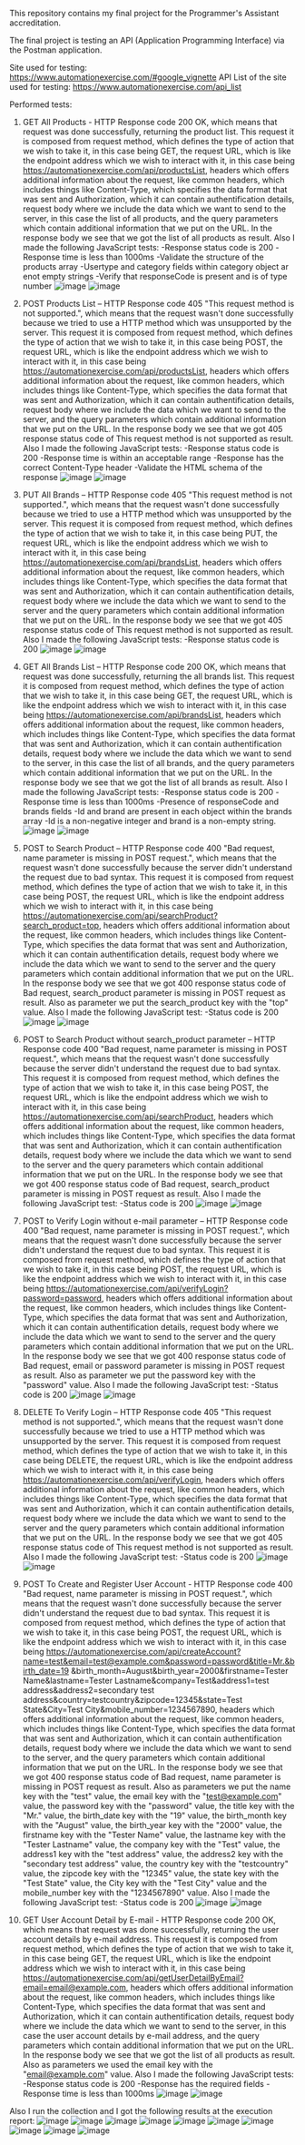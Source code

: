 This repository contains my final project for the Programmer's Assistant accreditation. 

The final project is testing an API (Application Programming Interface) via the Postman application.

Site used for testing: https://www.automationexercise.com/#google_vignette
API List of the site used for testing: https://www.automationexercise.com/api_list

Performed tests:

1. GET All Products - HTTP Response code 200 OK, which means that request was done successfully, returning the product list.
This request it is composed from request method, which defines the type of action that we wish to take it, in this case being GET, the request URL, which is like the endpoint address which we wish to interact with it, in this case being https://automationexercise.com/api/productsList, headers which offers additional information about the request, like common headers, which includes things like Content-Type, which specifies the data format that was sent and Authorization, which it can contain authentification details, request body where we include the data which we want to send to the server, in this case the list of all products, and the query parameters which contain additional information that we put on the URL. In the response body we see that we got the list of all products as result. Also I made the following JavaScript tests:
   -Response status code is 200
   -Response time is less than 1000ms
   -Validate the structure of the products array
   -Usertype and category fields within category object ar enot empty strings
   -Verify that responseCode is present and is of type number
   ![image](https://github.com/user-attachments/assets/4d62fd09-81d8-4569-857d-169ebb0b250a)
   ![image](https://github.com/user-attachments/assets/684f56f8-ba8b-4aff-b7b5-ceec5e3cfe09)

2. POST Products List – HTTP Response code 405 "This request method is not supported.", which means that the request wasn't done successfully because we tried to use a HTTP method which was unsupported by the server.
This request it is composed from request method, which defines the type of action that we wish to take it, in this case being POST, the request URL, which is like the endpoint address which we wish to interact with it, in this case being https://automationexercise.com/api/productsList, headers which offers additional information about the request, like common headers, which includes things like Content-Type, which specifies the data format that was sent and Authorization, which it can contain authentification details, request body where we include the data which we want to send to the server, and the query parameters which contain additional information that we put on the URL. In the response body we see that we got 405 response status code of This request method is not supported as result. Also I made the following JavaScript tests:
   -Response status code is 200
   -Response time is within an acceptable range
   -Response has the correct Content-Type header
   -Validate the HTML schema of the response
   ![image](https://github.com/user-attachments/assets/8f98b78c-0d06-4949-8219-6b3f4ded7e70)
   ![image](https://github.com/user-attachments/assets/02b7cfc4-0fe9-4a86-b52e-9d4e9f342338)
   
3. PUT All Brands – HTTP Response code 405 "This request method is not supported.", which means that the request wasn't done successfully because we tried to use a HTTP method which was unsupported by the server.
This request it is composed from request method, which defines the type of action that we wish to take it, in this case being PUT, the request URL, which is like the endpoint address which we wish to interact with it, in this case being https://automationexercise.com/api/brandsList, headers which offers additional information about the request, like common headers, which includes things like Content-Type, which specifies the data format that was sent and Authorization, which it can contain authentification details, request body where we include the data which we want to send to the server and the query parameters which contain additional information that we put on the URL. In the response body we see that we got 405 response status code of This request method is not supported as result. Also I made the following JavaScript tests:
   -Response status code is 200
   ![image](https://github.com/user-attachments/assets/434fb73a-4e05-4ed0-a388-b9972488ac0b)
   ![image](https://github.com/user-attachments/assets/d2cd0423-9e24-43c9-acfb-fca3436457f5)

4. GET All Brands List – HTTP Response code 200 OK, which means that request was done successfully, returning the all brands list.
This request it is composed from request method, which defines the type of action that we wish to take it, in this case being GET, the request URL, which is like the endpoint address which we wish to interact with it, in this case being https://automationexercise.com/api/brandsList, headers which offers additional information about the request, like common headers, which includes things like Content-Type, which specifies the data format that was sent and Authorization, which it can contain authentification details, request body where we include the data which we want to send to the server, in this case the list of all brands, and the query parameters which contain additional information that we put on the URL. In the response body we see that we got the list of all brands as result. Also I made the following JavaScript tests:
   -Response status code is 200
   -Response time is less than 1000ms
   -Presence of responseCode and brands fields
   -Id and brand are present in each object within the brands array
   -Id is a non-negative integer and brand is a non-empty string.
   ![image](https://github.com/user-attachments/assets/3cca2cf4-47ef-4721-98c7-954def8c139a)
   ![image](https://github.com/user-attachments/assets/32b358ed-a3af-4b98-9ec0-436d3c92d36e)
   
5. POST to Search Product – HTTP Response code 400 "Bad request, name parameter is missing in POST request.", which means that the request wasn't done successfully because the server didn't understand the request due to bad syntax.
This request it is composed from request method, which defines the type of action that we wish to take it, in this case being POST, the request URL, which is like the endpoint address which we wish to interact with it, in this case being https://automationexercise.com/api/searchProduct?search_product=top, headers which offers additional information about the request, like common headers, which includes things like Content-Type, which specifies the data format that was sent and Authorization, which it can contain authentification details, request body where we include the data which we want to send to the server and the query parameters which contain additional information that we put on the URL. In the response body we see that we got 400 response status code of Bad request, search_product parameter is missing in POST request as result. Also as parameter we put the search_product key with the "top" value. Also I made the following JavaScript test:
   -Status code is 200
   ![image](https://github.com/user-attachments/assets/c3c34ae7-5737-4382-b8f3-9eee3aae8ab0)
   ![image](https://github.com/user-attachments/assets/2c276a28-c615-432f-9e8a-2f5317941a2f)

6. POST to Search Product without search_product parameter – HTTP Response code 400 "Bad request, name parameter is missing in POST request.", which means that the request wasn't done successfully because the server didn't understand the request due to bad syntax.
This request it is composed from request method, which defines the type of action that we wish to take it, in this case being POST, the request URL, which is like the endpoint address which we wish to interact with it, in this case being https://automationexercise.com/api/searchProduct, headers which offers additional information about the request, like common headers, which includes things like Content-Type, which specifies the data format that was sent and Authorization, which it can contain authentification details, request body where we include the data which we want to send to the server and the query parameters which contain additional information that we put on the URL. In the response body we see that we got 400 response status code of Bad request, search_product parameter is missing in POST request as result. Also I made the following JavaScript test:
   -Status code is 200
   ![image](https://github.com/user-attachments/assets/9c875db7-2fee-4a26-8f0b-5b90e58b25f9)
   ![image](https://github.com/user-attachments/assets/20a32396-4f7e-44e0-9ae0-42ef97468825)

7. POST to Verify Login without e-mail parameter – HTTP Response code 400 "Bad request, name parameter is missing in POST request.", which means that the request wasn't done successfully because the server didn't understand the request due to bad syntax.
This request it is composed from request method, which defines the type of action that we wish to take it, in this case being POST, the request URL, which is like the endpoint address which we wish to interact with it, in this case being https://automationexercise.com/api/verifyLogin?password=password, headers which offers additional information about the request, like common headers, which includes things like Content-Type, which specifies the data format that was sent and Authorization, which it can contain authentification details, request body where we include the data which we want to send to the server and the query parameters which contain additional information that we put on the URL. In the response body we see that we got 400 response status code of Bad request, email or password parameter is missing in POST request as result. Also as parameter we put the password key with the "password" value. Also I made the following JavaScript test:
   -Status code is 200
   ![image](https://github.com/user-attachments/assets/ea7d8e1e-b09a-4d31-bff7-26228591f167)
   ![image](https://github.com/user-attachments/assets/67eb69e0-f62f-4b9a-b1c5-02a9c11c847e)

8. DELETE To Verify Login – HTTP Response code 405 "This request method is not supported.", which means that the request wasn't done successfully because we tried to use a HTTP method which was unsupported by the server.
This request it is composed from request method, which defines the type of action that we wish to take it, in this case being DELETE, the request URL, which is like the endpoint address which we wish to interact with it, in this case being https://automationexercise.com/api/verifyLogin, headers which offers additional information about the request, like common headers, which includes things like Content-Type, which specifies the data format that was sent and Authorization, which it can contain authentification details, request body where we include the data which we want to send to the server and the query parameters which contain additional information that we put on the URL. In the response body we see that we got 405 response status code of This request method is not supported as result. Also I made the following JavaScript test:
   -Status code is 200
   ![image](https://github.com/user-attachments/assets/893dcc94-839e-4564-a8f4-e7c727e872d4)
   ![image](https://github.com/user-attachments/assets/f9f05196-f115-4024-8884-1317b97cb99e)
   
9. POST To Create and Register User Account - HTTP Response code 400 "Bad request, name parameter is missing in POST request.", which means that the request wasn't done successfully because the server didn't understand the request due to bad syntax.
This request it is composed from request method, which defines the type of action that we wish to take it, in this case being POST, the request URL, which is like the endpoint address which we wish to interact with it, in this case being https://automationexercise.com/api/createAccount?name=test&email=test@example.com&password=password&title=Mr.&birth_date=19 &birth_month=August&birth_year=2000&firstname=Tester Name&lastname=Tester Lastname&company=Test&address1=test address&address2=secondary test address&country=testcountry&zipcode=12345&state=Test State&City=Test City&mobile_number=1234567890, headers which offers additional information about the request, like common headers, which includes things like Content-Type, which specifies the data format that was sent and Authorization, which it can contain authentification details, request body where we include the data which we want to send to the server, and the query parameters which contain additional information that we put on the URL. In the response body we see that we got 400 response status code of Bad request, name parameter is missing in POST request as result. Also as parameters we put the name key with the "test" value, the email key with the "test@example.com" value, the password key with the "password" value, the title key with the "Mr." value, the birth_date key with the "19" value, the birth_month key with the "August" value, the birth_year key with the "2000" value, the firstname key with the "Tester Name" value, the lastname key with the "Tester Lastname" value, the company key with the "Test" value, the address1 key with the "test address" value, the address2 key with the "secondary test address" value, the country key with the "testcountry" value, the zipcode key with the "12345" value, the state key with the "Test State" value, the City key with the "Test City" value and the mobile_number key with the "1234567890" value. Also I made the following JavaScript test:
   -Status code is 200
   ![image](https://github.com/user-attachments/assets/1553b72b-1839-403a-8342-52559e6da025)
   ![image](https://github.com/user-attachments/assets/d021c4be-9884-439b-938a-791fb3272cbe)

11. GET User Account Detail by E-mail - HTTP Response code 200 OK, which means that request was done successfully, returning the user account details by e-mail address.
This request it is composed from request method, which defines the type of action that we wish to take it, in this case being GET, the request URL, which is like the endpoint address which we wish to interact with it, in this case being https://automationexercise.com/api/getUserDetailByEmail?email=email@example.com, headers which offers additional information about the request, like common headers, which includes things like Content-Type, which specifies the data format that was sent and Authorization, which it can contain authentification details, request body where we include the data which we want to send to the server, in this case the user account details by e-mail address, and the query parameters which contain additional information that we put on the URL. In the response body we see that we got the list of all products as result. Also as parameters we used the email key with the "email@example.com" value. Also I made the following JavaScript tests:
   -Response status code is 200
   -Response has the required fields
   -Response time is less than 1000ms
   ![image](https://github.com/user-attachments/assets/0af37b3f-ce98-4a18-a57a-a7e780e67b30)
   ![image](https://github.com/user-attachments/assets/2a0743f9-605d-48a4-9934-eb9f2d3f4360)

Also I run the collection and I got the following results at the execution report:
![image](https://github.com/user-attachments/assets/424bbd17-07d7-41dc-9efd-d385962e3ab6)
![image](https://github.com/user-attachments/assets/ca9f4d66-2508-45d5-8198-8309890a3f55)
![image](https://github.com/user-attachments/assets/554ac139-8cc4-47dd-816b-6ebd19bda386)
![image](https://github.com/user-attachments/assets/a992cdce-5a60-40ca-9d15-d6c9668c9e9b)
![image](https://github.com/user-attachments/assets/848e5a79-fc6b-4aec-96ee-8c80774c4fb6)
![image](https://github.com/user-attachments/assets/f222f21a-fa9f-4c7d-8659-64a723449e55)
![image](https://github.com/user-attachments/assets/5a086f81-5616-47c0-880e-67ebbf47d76c)
![image](https://github.com/user-attachments/assets/6e314260-fa9a-415c-94b6-560a281aa314)
![image](https://github.com/user-attachments/assets/af9d6666-0463-4ed1-b258-d41b65bed126)
![image](https://github.com/user-attachments/assets/296a8076-ba13-4cfe-bc41-d97615aaacb0)






